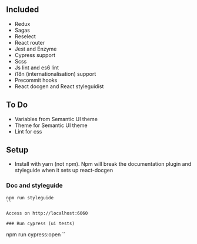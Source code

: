 ## Included

* Redux
* Sagas
* Reselect
* React router
* Jest and Enzyme
* Cypress support
* Scss
* Js lint and es6 lint
* i18n (internationalisation) support
* Precommit hooks
* React docgen and React styleguidist

## To Do

* Variables from Semantic UI theme
* Theme for Semantic UI theme
* Lint for css

## Setup

* Install with yarn (not npm). Npm will break the documentation plugin and styleguide when it sets up react-docgen

### Doc and styleguide

```
npm run styleguide
``

Access on http://localhost:6060

### Run cypress (ui tests)

```
npm run cypress:open
``
